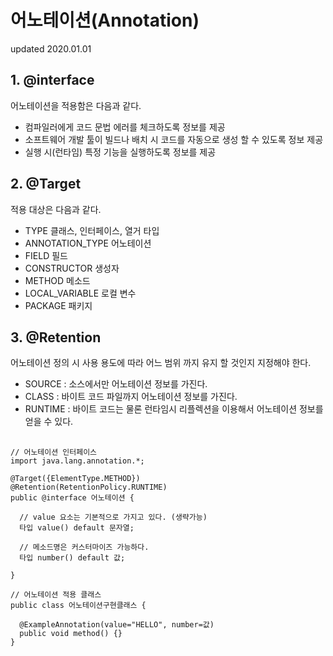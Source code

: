 # 어노테이션(Annotation)
updated 2020.01.01
## 1. @interface
어노테이션을 적용함은 다음과 같다.
- 컴파일러에게 코드 문법 에러를 체크하도록 정보를 제공
- 소프트웨어 개발 툴이 빌드나 배치 시 코드를 자동으로 생성 할 수 있도록 정보 제공
- 실행 시(런타임) 특정 기능을 실행하도록 정보를 제공
## 2. @Target
적용 대상은 다음과 같다.
 * TYPE 클래스, 인터페이스, 열거 타입
 * ANNOTATION_TYPE 어노테이션
 * FIELD 필드
 * CONSTRUCTOR 생성자
 * METHOD 메소드
 * LOCAL_VARIABLE 로컬 변수
 * PACKAGE 패키지
## 3. @Retention
어노테이션 정의 시 사용 용도에 따라 어느 범위 까지 유지 할 것인지 지정해야 한다.

* SOURCE : 소스에서만 어노테이션 정보를 가진다.
* CLASS : 바이트 코드 파일까지 어노테이션 정보를 가진다.
* RUNTIME : 바이트 코드는 물론 런타임시 리플렉션을 이용해서 어노테이션 정보를 얻을 수 있다.
## 
```
// 어노테이션 인터페이스
import java.lang.annotation.*;

@Target({ElementType.METHOD})
@Retention(RetentionPolicy.RUNTIME)
public @interface 어노테이션 {
  
  // value 요소는 기본적으로 가지고 있다. (생략가능)
  타입 value() default 문자열;

  // 메소드명은 커스터마이즈 가능하다.
  타입 number() default 값;

}
```
```
// 어노테이션 적용 클래스
public class 어노테이션구현클래스 {
  
  @ExampleAnnotation(value="HELLO", number=값)
  public void method() {}
}
```